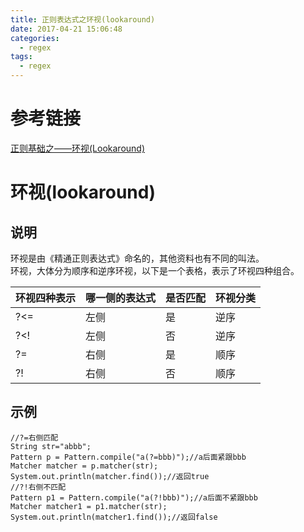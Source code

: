 ```yaml
---
title: 正则表达式之环视(lookaround)
date: 2017-04-21 15:06:48
categories:
  - regex
tags:
  - regex
---
```

# 参考链接
[正则基础之——环视(Lookaround)](http://www.cnblogs.com/kernel0815/p/3375249.html)  

<!--more-->

# 环视(lookaround)
## 说明
环视是由《精通正则表达式》命名的，其他资料也有不同的叫法。  
环视，大体分为顺序和逆序环视，以下是一个表格，表示了环视四种组合。

环视四种表示|  哪一侧的表达式| 是否匹配| 环视分类
---|---|---|---
?<=|左侧 | 是|逆序
?<!|左侧 | 否|逆序
?=|右侧 | 是|顺序
?!|右侧| 否|顺序

## 示例
```
//?=右侧匹配
String str="abbb";
Pattern p = Pattern.compile("a(?=bbb)");//a后面紧跟bbb
Matcher matcher = p.matcher(str);
System.out.println(matcher.find());//返回true
//?!右侧不匹配
Pattern p1 = Pattern.compile("a(?!bbb)");//a后面不紧跟bbb
Matcher matcher1 = p1.matcher(str);
System.out.println(matcher1.find());//返回false
```